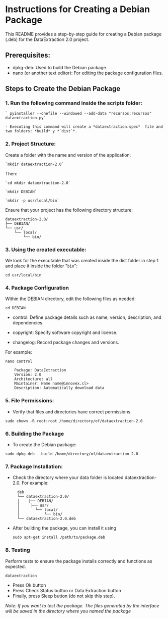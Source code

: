 # Instructions for Creating a Debian Package

This README provides a step-by-step guide for creating a Debian package (.deb) for the DataExtraction 2.0 project.

## Prerequisites:

* dpkg-deb: Used to build the Debian package.
* nano (or another text editor): For editing the package configuration files.


## Steps to Create the Debian Package

### 1.  Run the following command inside the scripts folder:
    ` pyinstaller --onefile --windowed --add-data "recursos:recursos" dataextraction.py`

    - Executing this command will create a *dataextraction.spec*  file and two folders: *build* y *`dist`*.


### 2.  Project Structure:
Create a folder with the name and version of the application:

    `mkdir dataextraction-2.0`

Then:

    `cd mkdir dataextraction-2.0`

    `mkdir DEBIAN`

    `mkdir -p usr/local/bin`

Ensure that your project has the following directory structure:

    dataextraction-2.0/
    ├── DEBIAN/
    └── usr/
        └── local/
            └── bin/

### 3.  Using the created executable:
We look for the executable that was created inside the dist folder in step 1 and place it inside the folder "`bin`":

`cd usr/local/bin`

### 4.  Package Configuration
Within the DEBIAN directory, edit the following files as needed:

`cd DEBIAN`

* control: Define package details such as name, version, description, and dependencies.

* copyright: Specify software copyright and license.

* changelog: Record package changes and versions.

For example: 

`nano control`
    
        Package: DataExtraction
        Version: 2.0
        Architecture: all
        Maintainer: Name name@innovex.cl>
        Description: Automatically download data


### 5.  File Permissions:
* Verify that files and directories have correct permissions.

`sudo chown -R root:root /home/directory/of/dataextraction-2.0`

### 6. Building the Package
* To create the Debian package:

`sudo dpkg-deb --build /home/directory/of/dataextraction-2.0`

### 7. Package Installation:
* Check the directory where your data folder is located dataextraction-2.0. For example:

        deb
        └── dataextraction-2.0/
        │    ├── DEBIAN/
        │     ├── usr/
        │       └── local/
        │           └── bin/
        └── dataextraction-2.0.deb

* After building the package, you can install it using

    `sudo apt-get install /path/to/package.deb`


### 8. Testing

Perform tests to ensure the package installs correctly and functions as expected.

`dataextraction`
 
 * Press Ok button
 * Press Check Status button or Data Extraction button
 * Finally, press Sleep button (do not skip this step).

_Note: If you want to test the package. The files generated by the interface will be saved in the directory where you named the package_